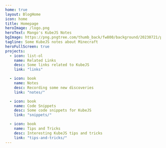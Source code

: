 ```yaml
---
home: true
layout: BlogHome
icon: home
title: Homepage
heroImage: /logo.png
heroText: Mango's KubeJS Notes
bgImage: https://png.pngtree.com/thumb_back/fw800/background/20230721/pngtree-d-rendering-of-a-creative-and-illuminated-purple-coding-background-with-image_3720592.jpg
tagline: Some KubeJS notes about Minecraft
heroFullScreen: true
projects:
  - icon: list-ol
    name: Related Links
    desc: Some links related to KubeJS
    link: "links"

  - icon: book
    name: Notes
    desc: Recording some new discoveries
    link: "notes/"

  - icon: book
    name: Code Snippets
    desc: Some code snippets for KubeJS
    link: "snippets/"

  - icon: book
    name: Tips and Tricks
    desc: Interesting KubeJS tips and tricks
    link: "tips-and-tricks/"
---
```

